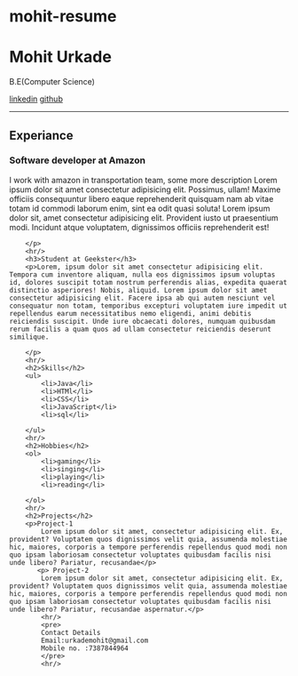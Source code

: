 # mohit-resume
<!DOCTYPE html>
<html lang="en">
<head>
    <meta charset="UTF-8">
    <meta name="viewport" content="width=device-width, initial-scale=1.0">
    <title>Document</title>
</head>
<body>
    <h1>Mohit Urkade</h1>
    <p>B.E(Computer Science)</p>
    <a href="https://www.linkedin.com/in/mohit-urkade-167609219/" target"_blank">linkedin</a>
    <a href="https://github.com/Mohiturkade" target"_blank">github</a>
    <hr/>
    <h2>Experiance</h2>
    <h3>Software developer at Amazon</h3>
    <p>I work with amazon in transportation team, some more description Lorem ipsum dolor sit amet consectetur adipisicing elit. Possimus, ullam! Maxime officiis consequuntur libero eaque reprehenderit quisquam nam ab vitae totam id commodi laborum enim, sint ea odit quasi soluta!
        Lorem ipsum dolor sit, amet consectetur adipisicing elit. Provident iusto ut praesentium modi. Incidunt atque voluptatem, dignissimos officiis reprehenderit est!
        
        </p>
        <hr/>
        <h3>Student at Geekster</h3>
        <p>Lorem, ipsum dolor sit amet consectetur adipisicing elit. Tempora cum inventore aliquam, nulla eos dignissimos ipsum voluptas id, dolores suscipit totam nostrum perferendis alias, expedita quaerat distinctio asperiores! Nobis, aliquid. Lorem ipsum dolor sit amet consectetur adipisicing elit. Facere ipsa ab qui autem nesciunt vel consequatur non totam, temporibus excepturi voluptatem iure impedit ut repellendus earum necessitatibus nemo eligendi, animi debitis reiciendis suscipit. Unde iure obcaecati dolores, numquam quibusdam rerum facilis a quam quos ad ullam consectetur reiciendis deserunt similique.

        </p>
        <hr/>
        <h2>Skills</h2>
        <ul>
            <li>Java</li>
            <li>HTMl</li>
            <li>CSS</li>
            <li>JavaScript</li>
            <li>sql</li>

        </ul>
        <hr/>
        <h2>Hobbies</h2>
        <ol>
            <li>gaming</li>
            <li>singing</li>
            <li>playing</li>
            <li>reading</li>

        </ol>
        <hr/>
        <h2>Projects</h2>
        <p>Project-1
            Lorem ipsum dolor sit amet, consectetur adipisicing elit. Ex, provident? Voluptatem quos dignissimos velit quia, assumenda molestiae hic, maiores, corporis a tempore perferendis repellendus quod modi non quo ipsam laboriosam consectetur voluptates quibusdam facilis nisi unde libero? Pariatur, recusandae</p>
           <p> Project-2
            Lorem ipsum dolor sit amet, consectetur adipisicing elit. Ex, provident? Voluptatem quos dignissimos velit quia, assumenda molestiae hic, maiores, corporis a tempore perferendis repellendus quod modi non quo ipsam laboriosam consectetur voluptates quibusdam facilis nisi unde libero? Pariatur, recusandae aspernatur.</p>
            <hr/>
            <pre>
            Contact Details
            Email:urkademohit@gmail.com
            Mobile no. :7387844964
            </pre>
            <hr/>





</body>
</html>
